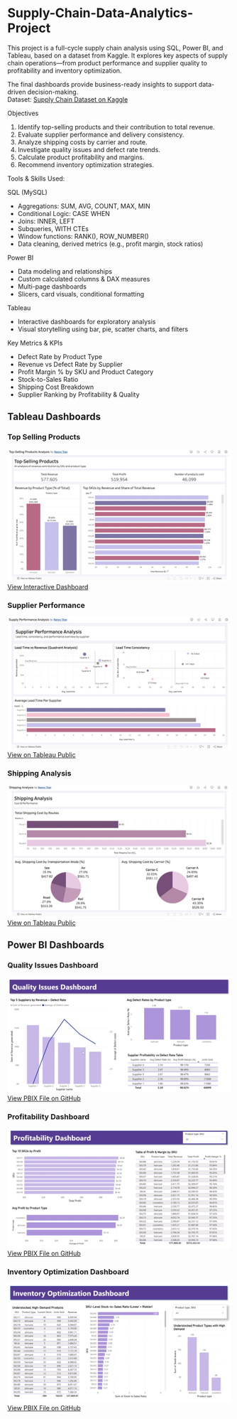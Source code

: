 # Supply-Chain-Data-Analytics-Project
This project is a full-cycle supply chain analysis using SQL, Power BI, and Tableau, based on a dataset from Kaggle. It explores key aspects of supply chain operations—from product performance and supplier quality to profitability and inventory optimization.

The final dashboards provide business-ready insights to support data-driven decision-making.  
Dataset: [Supply Chain Dataset on Kaggle](https://www.kaggle.com/datasets/amirmotefaker/supply-chain-dataset?resource=download)


Objectives
1. Identify top-selling products and their contribution to total revenue.
2. Evaluate supplier performance and delivery consistency.
3. Analyze shipping costs by carrier and route.
4. Investigate quality issues and defect rate trends.
5. Calculate product profitability and margins.
6. Recommend inventory optimization strategies.


Tools & Skills Used:  

SQL (MySQL)  
*    Aggregations: SUM, AVG, COUNT, MAX, MIN  
*    Conditional Logic: CASE WHEN  
*    Joins: INNER, LEFT  
*    Subqueries, WITH CTEs  
*    Window functions: RANK(), ROW_NUMBER()  
*    Data cleaning, derived metrics (e.g., profit margin, stock ratios)
  
Power BI  
*    Data modeling and relationships  
*    Custom calculated columns & DAX measures  
*    Multi-page dashboards  
*    Slicers, card visuals, conditional formatting
  
Tableau  
*    Interactive dashboards for exploratory analysis  
*    Visual storytelling using bar, pie, scatter charts, and filters
  
Key Metrics & KPIs  
*    Defect Rate by Product Type  
*    Revenue vs Defect Rate by Supplier  
*    Profit Margin % by SKU and Product Category  
*    Stock-to-Sales Ratio  
*    Shipping Cost Breakdown  
*    Supplier Ranking by Profitability & Quality  

## Tableau Dashboards

### Top Selling Products
![Top-Selling Products Analysis](Tableau/Top-Selling%20Products%20Analysis%20Screenshot.png)
[View Interactive Dashboard](https://public.tableau.com/views/Top-SellingProductsAnalysis/Top-SellingProductsAnalysis?:language=en-US&:sid=&:redirect=auth&:display_count=n&:origin=viz_share_link)

### Supplier Performance
![Supplier Performance Analysis](Tableau/Supplier%20Performance%20Analysis%20Screenshot.png)
[View on Tableau Public](https://public.tableau.com/views/SupplyPerformanceAnalysis/SupplierPerformanceAnalysis?:language=en-US&:sid=&:redirect=auth&:display_count=n&:origin=viz_share_link)

### Shipping Analysis
![Shipping Analysis](Tableau/Shipping%20Analysis%20Screenshot.png)
[View on Tableau Public](https://public.tableau.com/views/ShippingAnalysis_17553316093880/ShippingAnalysis?:language=en-US&:sid=&:redirect=auth&:display_count=n&:origin=viz_share_link) 

## Power BI Dashboards

### Quality Issues Dashboard  
![Quality Issues Dashboard](Power%20BI/Quality%20Issues%20Dashboard%20Screenshot.png)  
[View PBIX File on GitHub](Power%20BI/Supply%20Chain%20Dashboards%20Power%20BI.pbix)

### Profitability Dashboard  
![Profitability Dashboard](Power%20BI/Profitability%20Dashboard%20Screenshot.png)  
[View PBIX File on GitHub](Power%20BI/Supply%20Chain%20Dashboards%20Power%20BI.pbix)

### Inventory Optimization Dashboard  
![Inventory Optimization Dashboard](Power%20BI/Inventory%20Optimization%20Dashboard%20Screenshot.png)  
[View PBIX File on GitHub](Power%20BI/Supply%20Chain%20Dashboards%20Power%20BI.pbix)

